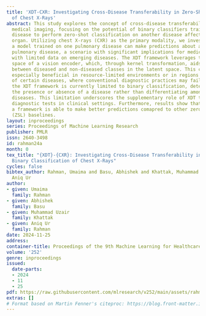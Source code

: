 ```yaml
---
title: 'XDT-CXR: Investigating Cross-Disease Transferability in Zero-Shot Binary Classification
  of Chest X-Rays'
abstract: This study explores the concept of cross-disease transferability (XDT) in
  medical imaging, focusing on the potential of binary classifiers trained on one
  disease to perform zero-shot classification on another disease affecting the same
  organ. Utilizing chest X-rays (CXR) as the primary modality, we investigate whether
  a model trained on one pulmonary disease can make predictions about another novel
  pulmonary disease, a scenario with significant implications for medical settings
  with limited data on emerging diseases. The XDT framework leverages the embedding
  space of a vision encoder, which, through kernel transformation, aids in distinguishing
  between diseased and non-diseased classes in the latent space. This capability is
  especially beneficial in resource-limited environments or in regions with low prevalence
  of certain diseases, where conventional diagnostic practices may fail. However,
  the XDT framework is currently limited to binary classification, determining only
  the presence or absence of a disease rather than differentiating among multiple
  diseases. This limitation underscores the supplementary role of XDT to traditional
  diagnostic tests in clinical settings. Furthermore, results show that XDT-CXR as
  a framework is able to make better predictions comapred to other zero-shot learning
  (ZSL) baselines.
layout: inproceedings
series: Proceedings of Machine Learning Research
publisher: PMLR
issn: 2640-3498
id: rahman24a
month: 0
tex_title: "{XDT}-{CXR}: Investigating Cross-Disease Transferability in Zero-Shot
  Binary Classification of Chest X-Rays"
cycles: false
bibtex_author: Rahman, Umaima and Basu, Abhishek and Khattak, Muhammad Uzair and Rahman,
  Aniq Ur
author:
- given: Umaima
  family: Rahman
- given: Abhishek
  family: Basu
- given: Muhammad Uzair
  family: Khattak
- given: Aniq Ur
  family: Rahman
date: 2024-11-25
address:
container-title: Proceedings of the 9th Machine Learning for Healthcare Conference
volume: '252'
genre: inproceedings
issued:
  date-parts:
  - 2024
  - 11
  - 25
pdf: https://raw.githubusercontent.com/mlresearch/v252/main/assets/rahman24a/rahman24a.pdf
extras: []
# Format based on Martin Fenner's citeproc: https://blog.front-matter.io/posts/citeproc-yaml-for-bibliographies/
---
```

